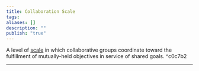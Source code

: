 ```yaml
---
title: Collaboration Scale
tags: 
aliases: []
description: ""
publish: "true"
---
```


A level of [scale](./index.md) in which collaborative groups coordinate toward the fulfillment of mutually-held objectives in service of shared goals. ^c0c7b2

---